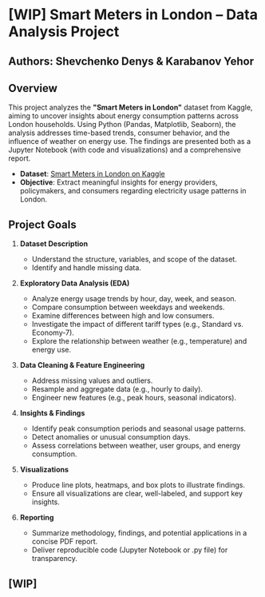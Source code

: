 # [WIP] Smart Meters in London – Data Analysis Project
## Authors: Shevchenko Denys & Karabanov Yehor
## Overview

This project analyzes the **"Smart Meters in London"** dataset from Kaggle, aiming to uncover insights about energy consumption patterns across London households. Using Python (Pandas, Matplotlib, Seaborn), the analysis addresses time-based trends, consumer behavior, and the influence of weather on energy use. The findings are presented both as a Jupyter Notebook (with code and visualizations) and a comprehensive report.

- **Dataset**: [Smart Meters in London on Kaggle](https://www.kaggle.com/datasets/jeanmidev/smart-meters-in-london)
- **Objective**: Extract meaningful insights for energy providers, policymakers, and consumers regarding electricity usage patterns in London.

## Project Goals

1. **Dataset Description**  
   - Understand the structure, variables, and scope of the dataset.
   - Identify and handle missing data.

2. **Exploratory Data Analysis (EDA)**  
   - Analyze energy usage trends by hour, day, week, and season.
   - Compare consumption between weekdays and weekends.
   - Examine differences between high and low consumers.
   - Investigate the impact of different tariff types (e.g., Standard vs. Economy-7).
   - Explore the relationship between weather (e.g., temperature) and energy use.

3. **Data Cleaning & Feature Engineering**  
   - Address missing values and outliers.
   - Resample and aggregate data (e.g., hourly to daily).
   - Engineer new features (e.g., peak hours, seasonal indicators).

4. **Insights & Findings**  
   - Identify peak consumption periods and seasonal usage patterns.
   - Detect anomalies or unusual consumption days.
   - Assess correlations between weather, user groups, and energy consumption.

5. **Visualizations**  
   - Produce line plots, heatmaps, and box plots to illustrate findings.
   - Ensure all visualizations are clear, well-labeled, and support key insights.

6. **Reporting**  
   - Summarize methodology, findings, and potential applications in a concise PDF report.
   - Deliver reproducible code (Jupyter Notebook or .py file) for transparency.

## [WIP]